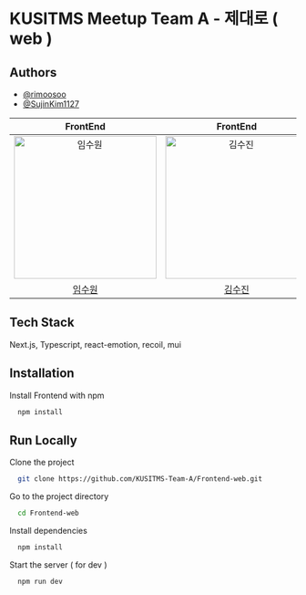 
# KUSITMS Meetup Team A - 제대로 ( web )


## Authors

- [@rimoosoo](https://github.com/Ethan_kerryFather)
- [@SujinKim1127](https://github.com/SujinKim1127)

  
|                                           FrontEnd                                           |                                         FrontEnd                                          |            
| :------------------------------------------------------------------------------------------: | :---------------------------------------------------------------------------------------: | 
| <img src="https://avatars.githubusercontent.com/u/50680955?v=4" width=250px alt="임수원"/> | <img src="https://avatars.githubusercontent.com/u/123801984?v=4" width=250px alt="김수진"/> | 
|                           [임수원](https://github.com/Rimoosoo)                            |                           [김수진](https://github.com/SujinKim1127)                      |


## Tech Stack
Next.js, Typescript, react-emotion, recoil, mui



## Installation

Install Frontend with npm

```bash
  npm install
```
    
## Run Locally

Clone the project

```bash
  git clone https://github.com/KUSITMS-Team-A/Frontend-web.git
```

Go to the project directory

```bash
  cd Frontend-web
```

Install dependencies

```bash
  npm install
```

Start the server ( for dev )

```bash
  npm run dev
```

